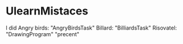 # UlearnMistaces

I did
Angry birds: "AngryBirdsTask"
Billard: "BilliardsTask"
Risovatel: "DrawingProgram"
"precent"
